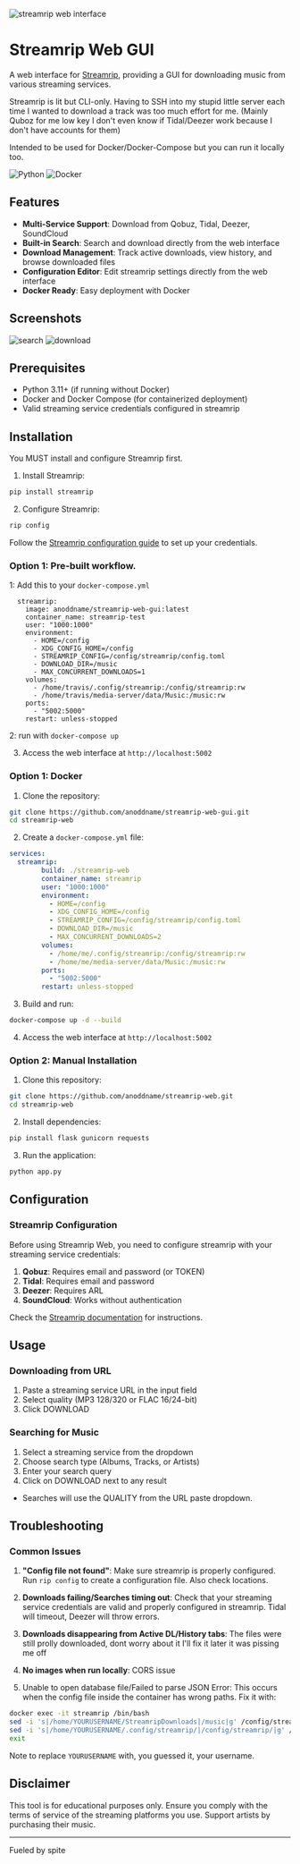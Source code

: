 ![streamrip web interface](https://github.com/AnOddName/streamrip-web-gui/blob/main/demo/home_screen.png?raw=true)

# Streamrip Web GUI

A web interface for [Streamrip](https://github.com/nathom/streamrip), providing a GUI for downloading music from various streaming services. 

Streamrip is lit but CLI-only. Having to SSH into my stupid little server each time I wanted to download a track was too much effort for me. 
(Mainly Quboz for me low key I don't even know if Tidal/Deezer work because I don't have accounts for them)

Intended to be used for Docker/Docker-Compose but you can run it locally too.

![Python](https://img.shields.io/badge/python-3.11-blue.svg)
![Docker](https://img.shields.io/badge/docker-ready-green.svg)

## Features

- **Multi-Service Support**: Download from Qobuz, Tidal, Deezer, SoundCloud
- **Built-in Search**: Search and download directly from the web interface
- **Download Management**: Track active downloads, view history, and browse downloaded files
- **Configuration Editor**: Edit streamrip settings directly from the web interface
- **Docker Ready**: Easy deployment with Docker

## Screenshots

![search](https://github.com/AnOddName/streamrip-web-gui/blob/main/demo/search.png?raw=true)
![download](https://github.com/AnOddName/streamrip-web-gui/blob/main/demo/active_dl.png?raw=true)

## Prerequisites

- Python 3.11+ (if running without Docker)
- Docker and Docker Compose (for containerized deployment)
- Valid streaming service credentials configured in streamrip

## Installation

You MUST install and configure Streamrip first.

1. Install Streamrip:
```bash
pip install streamrip
```

2. Configure Streamrip:
```bash
rip config
```
Follow the [Streamrip configuration guide](https://github.com/nathom/streamrip/wiki/Configuration) to set up your credentials.

### Option 1: Pre-built workflow. 
1: Add this to your `docker-compose.yml`

```
  streamrip:
    image: anoddname/streamrip-web-gui:latest 
    container_name: streamrip-test
    user: "1000:1000"
    environment:
      - HOME=/config
      - XDG_CONFIG_HOME=/config
      - STREAMRIP_CONFIG=/config/streamrip/config.toml
      - DOWNLOAD_DIR=/music
      - MAX_CONCURRENT_DOWNLOADS=1
    volumes:
      - /home/travis/.config/streamrip:/config/streamrip:rw
      - /home/travis/media-server/data/Music:/music:rw
    ports:
      - "5002:5000"
    restart: unless-stopped
```

2: run with `docker-compose up`

3. Access the web interface at `http://localhost:5002`

### Option 1: Docker

1. Clone the repository:
```bash
git clone https://github.com/anoddname/streamrip-web-gui.git
cd streamrip-web
```

2. Create a `docker-compose.yml` file:
```yaml
services:    
  streamrip:
        build: ./streamrip-web
        container_name: streamrip
        user: "1000:1000" 
        environment:
          - HOME=/config
          - XDG_CONFIG_HOME=/config
          - STREAMRIP_CONFIG=/config/streamrip/config.toml
          - DOWNLOAD_DIR=/music
          - MAX_CONCURRENT_DOWNLOADS=2
        volumes:
          - /home/me/.config/streamrip:/config/streamrip:rw
          - /home/me/media-server/data/Music:/music:rw
        ports:
          - "5002:5000"
        restart: unless-stopped
```

3. Build and run:
```bash
docker-compose up -d --build
```

4. Access the web interface at `http://localhost:5002`

### Option 2: Manual Installation

1. Clone this repository:
```bash
git clone https://github.com/anoddname/streamrip-web.git
cd streamrip-web
```

2. Install dependencies:
```bash
pip install flask gunicorn requests
```

3. Run the application:
```bash
python app.py
```

## Configuration

### Streamrip Configuration

Before using Streamrip Web, you need to configure streamrip with your streaming service credentials:

1. **Qobuz**: Requires email and password (or TOKEN)
2. **Tidal**: Requires email and password  
3. **Deezer**: Requires ARL
4. **SoundCloud**: Works without authentication

Check the [Streamrip documentation](https://github.com/nathom/streamrip/wiki) for instructions.

## Usage

### Downloading from URL

1. Paste a streaming service URL in the input field
2. Select quality (MP3 128/320 or FLAC 16/24-bit)
3. Click DOWNLOAD

### Searching for Music

1. Select a streaming service from the dropdown
2. Choose search type (Albums, Tracks, or Artists)
3. Enter your search query
4. Click on DOWNLOAD next to any result

- Searches will use the QUALITY from the URL paste dropdown.

## Troubleshooting

### Common Issues

1. **"Config file not found"**: Make sure streamrip is properly configured. Run `rip config` to create a configuration file. Also check locations.

2. **Downloads failing/Searches timing out**: Check that your streaming service credentials are valid and properly configured in streamrip. Tidal will timeout, Deezer will throw errors.

3. **Downloads disappearing from Active DL/History tabs**:  The files were still prolly downloaded, dont worry about it I'll fix it later it was pissing me off

4. **No images when run locally**: CORS issue

5. Unable to open database file/Failed to parse JSON Error: This occurs when the config file inside the container has wrong paths. Fix it with:
```bash
docker exec -it streamrip /bin/bash
sed -i 's|/home/YOURUSERNAME/StreamripDownloads|/music|g' /config/streamrip/config.toml
sed -i 's|/home/YOURUSERNAME/.config/streamrip/|/config/streamrip/|g' /config/streamrip/config.toml
exit
```
  Note to replace `YOURUSERNAME` with, you guessed it, your username.


## Disclaimer

This tool is for educational purposes only. Ensure you comply with the terms of service of the streaming platforms you use. Support artists by purchasing their music.

---


Fueled by spite




